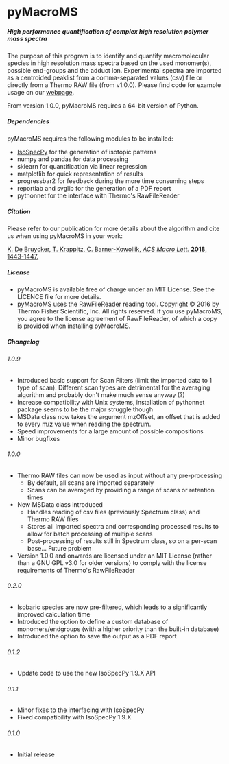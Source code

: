 # pyMacroMS
##### _High performance quantification of complex high resolution polymer mass spectra_

The purpose of this program is to identify and quantify macromolecular species 
in high resolution mass spectra based on the used monomer(s), possible end-groups 
and the adduct ion. Experimental spectra are imported as a centroided peaklist
from a comma-separated values (csv) file or directly from a Thermo RAW file (from v1.0.0). Please find code for example usage
 on our [webpage](http://macroarc.org/research/macroarc-pyMacroMS.html).
 
From version 1.0.0, pyMacroMS requires a 64-bit version of Python. 

##### Dependencies

pyMacroMS requires the following modules to be installed:
* [IsoSpecPy](http://matteolacki.github.io/IsoSpec/) for the generation of isotopic patterns
* numpy and pandas for data processing
* sklearn for quantification via linear regression
* matplotlib for quick representation of results
* progressbar2 for feedback during the more time consuming steps 
* reportlab and svglib for the generation of a PDF report
* pythonnet for the interface with Thermo's RawFileReader

##### Citation

Please refer to our publication for more details about the algorithm and 
cite us when using pyMacroMS in your work:

[K. De Bruycker, T. Krappitz, C. Barner-Kowollik, _ACS Macro Lett._ **2018**, 1443-1447.](http://dx.doi.org/10.1021/acsmacrolett.8b00804)

##### License

* pyMacroMS is available free of charge under an MIT License. 
See the LICENCE file for more details.
* pyMacroMS uses the RawFileReader reading tool. Copyright © 2016 by Thermo Fisher Scientific, Inc. All rights reserved.
If you use pyMacroMS, you agree to the license agreement of RawFileReader, of which a copy is provided when installing pyMacroMS. 


##### Changelog

###### 1.0.9
* Introduced basic support for Scan Filters (limit the imported data to 1 type of scan). Different scan types are detrimental for the averaging algorithm and probably don't make much sense anyway (?) 
* Increase compatibility with Unix systems, installation of pythonnet package seems to be the major struggle though
* MSData class now takes the argument mzOffset, an offset that is added to every m/z value when reading the spectrum. 
* Speed improvements for a large amount of possible compositions
* Minor bugfixes

###### 1.0.0
* Thermo RAW files can now be used as input without any pre-processing
    * By default, all scans are imported separately
    * Scans can be averaged by providing a range of scans or retention times
* New MSData class introduced
    * Handles reading of csv files (previously Spectrum class) and Thermo RAW files
    * Stores all imported spectra and corresponding processed results to allow for batch processing of multiple scans 
    * Post-processing of results still in Spectrum class, so on a per-scan base... Future problem
* Version 1.0.0 and onwards are licensed under an MIT License (rather than a GNU GPL v3.0 for older versions) to comply with the license requirements of Thermo's RawFileReader

###### 0.2.0
* Isobaric species are now pre-filtered, which leads to a significantly improved calculation time
* Introduced the option to define a custom database of monomers/endgroups (with a higher priority than the built-in database)
* Introduced the option to save the output as a PDF report

###### 0.1.2
* Update code to use the new IsoSpecPy 1.9.X API

###### 0.1.1
* Minor fixes to the interfacing with IsoSpecPy
* Fixed compatibility with IsoSpecPy 1.9.X

###### 0.1.0
* Initial release



